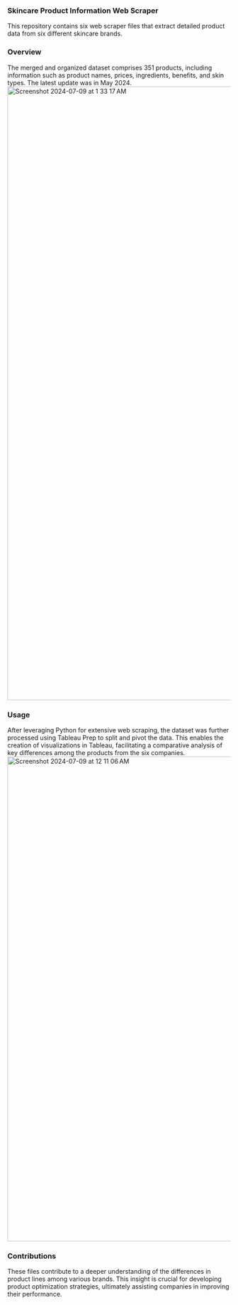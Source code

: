 ### **Skincare Product Information Web Scraper**

This repository contains six web scraper files that extract detailed product data from six different skincare brands. 

### Overview

The merged and organized dataset comprises 351 products, including information such as product names, prices, ingredients, benefits, and skin types.
The latest update was in May 2024.
<img width="1382" alt="Screenshot 2024-07-09 at 1 33 17 AM" src="https://github.com/willy61412/Skincare_Product_Information_Web_Scraper/assets/133930618/60d6f228-f34d-4cab-be49-0323d2861c50">


### Usage

After leveraging Python for extensive web scraping, the dataset was further processed using Tableau Prep to split and pivot the data. 
This enables the creation of visualizations in Tableau, facilitating a comparative analysis of key differences among the products from the six companies.
<img width="1092" alt="Screenshot 2024-07-09 at 12 11 06 AM" src="https://github.com/willy61412/Skincare_Product_Information_Web_Scraper/assets/133930618/662b16bb-6b85-47c2-8eb0-ce93ea041485">

### Contributions

These files contribute to a deeper understanding of the differences in product lines among various brands. This insight is crucial for developing product optimization strategies, ultimately assisting companies in improving their performance.



